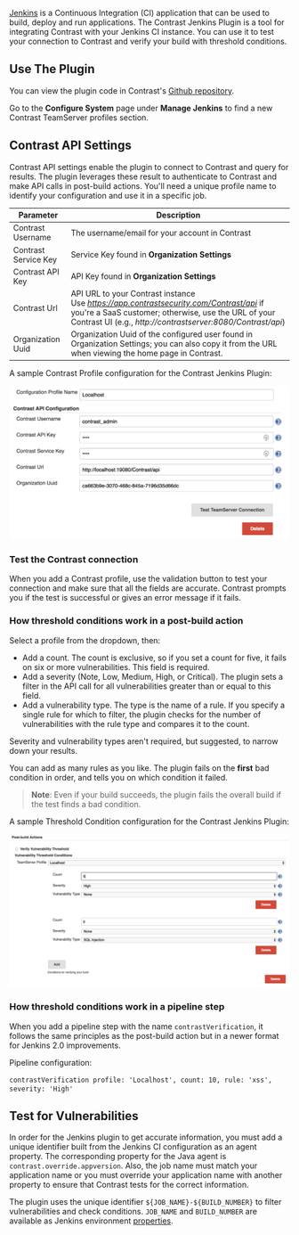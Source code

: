<!--
title: "Contrast Jenkins Plugin"
description: "Sample Jenkins plugin using the Contrast Java SDK"
tags: "Jenkins SDK Integration Java"
-->

[Jenkins](https://jenkins.io/) is a Continuous Integration (CI) application that can be used to build, deploy and run applications. The Contrast Jenkins Plugin is a tool for integrating Contrast with your Jenkins CI instance. You can use it to test your connection to Contrast and verify your build with threshold conditions.

## Use The Plugin

You can view the plugin code in Contrast's [Github repository](https://github.com/Contrast-Security-OSS/contrast-jenkins-plugin). 

<!-- The plugin can be found here on the Jenkins repository. -->

Go to the **Configure System** page under **Manage Jenkins** to find a new Contrast TeamServer profiles section.

## Contrast API Settings
Contrast API settings enable the plugin to connect to Contrast and query for results. The plugin leverages these result to authenticate to Contrast and make API calls in post-build actions. You'll need a unique profile name to identify your configuration and use it in a specific job.

| Parameter                   | Description                                             |
|-----------------------------|---------------------------------------------------------|
| Contrast Username         | The username/email for your account in Contrast |
| Contrast Service Key      | Service Key found in **Organization Settings**             |
| Contrast API Key          | API Key found in **Organization Settings**                |
| Contrast Url          | API URL to your Contrast instance <BR> Use *https://app.contrastsecurity.com/Contrast/api* if you're a SaaS customer; otherwise, use the URL of your Contrast UI (e.g., *http://contrastserver:8080/Contrast/api*) |
| Organization Uuid | Organization Uuid of the configured user found in Organization Settings; you can also copy it from the URL when viewing the home page in Contrast. |

A sample Contrast Profile configuration for the Contrast Jenkins Plugin:

<a href="assets/images/Jenkins_ts_profile.png" rel="lightbox" title="TeamServer Profile Configuration"><img class="thumbnail" src="assets/images/Jenkins_ts_profile.png"/></a>

### Test the Contrast connection

When you add a Contrast profile, use the validation button to test your connection and make sure that all the fields are accurate. Contrast prompts you if the test is successful or gives an error message if it fails.

### How threshold conditions work in a post-build action

Select a profile from the dropdown, then:
* Add a count. The count is exclusive, so if you set a count for five, it fails on six or more vulnerabilities. This field is required.
* Add a severity (Note, Low, Medium, High, or Critical). The plugin sets a filter in the API call for all vulnerabilities greater than or equal to this field.
* Add a vulnerability type. The type is the name of a rule. If you specify a single rule for which to filter, the plugin checks for the number of vulnerabilities with the rule type and compares it to the count.

Severity and vulnerability types aren't required, but suggested, to narrow down your results.

You can add as many rules as you like. The plugin fails on the **first** bad condition in order, and tells you on which condition it failed.

>**Note**: Even if your build succeeds, the plugin fails the overall build if the test finds a bad condition.

A sample Threshold Condition configuration for the Contrast Jenkins Plugin:

<a href="assets/images/Jenkins_threshold_condition.png" rel="lightbox" title="TeamServer Threshold Condition"><img class="thumbnail" src="assets/images/Jenkins_threshold_condition.png"/></a>

### How threshold conditions work in a pipeline step

When you add a pipeline step with the name `contrastVerification`, it follows the same principles as the post-build action but in a newer format for Jenkins 2.0 improvements.

Pipeline configuration:

```
contrastVerification profile: 'Localhost', count: 10, rule: 'xss', severity: 'High'
```

## Test for Vulnerabilities

In order for the Jenkins plugin to get accurate information, you must add a unique identifier built from the Jenkins CI configuration as an agent property. The corresponding property for the Java agent is `contrast.override.appversion`. Also, the job name must match your application name or you must override your application name with another property to ensure that Contrast tests for the correct information.

The plugin uses the unique identifier `${JOB_NAME}-${BUILD_NUMBER}` to filter vulnerabilities and check conditions. `JOB_NAME` and `BUILD_NUMBER` are available as Jenkins environment <a href="https://wiki.jenkins-ci.org/display/JENKINS/Building+a+software+project">properties</a>.



